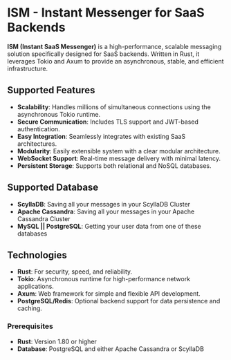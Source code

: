 # ISM - Instant Messenger for SaaS Backends

**ISM (Instant SaaS Messenger)** is a high-performance, scalable messaging solution specifically designed for SaaS backends. Written in Rust, it leverages Tokio and Axum to provide an asynchronous, stable, and efficient infrastructure.

## Supported Features

- **Scalability**: Handles millions of simultaneous connections using the asynchronous Tokio runtime.
- **Secure Communication**: Includes TLS support and JWT-based authentication.
- **Easy Integration**: Seamlessly integrates with existing SaaS architectures.
- **Modularity**: Easily extensible system with a clear modular architecture.
- **WebSocket Support**: Real-time message delivery with minimal latency.
- **Persistent Storage**: Supports both relational and NoSQL databases.

## Supported Database
- **ScyllaDB**: Saving all your messages in your ScyllaDB Cluster
- **Apache Cassandra**: Saving all your messages in your Apache Cassandra Cluster
- **MySQL || PostgreSQL**: Getting your user data from one of these databases

## Technologies

- **Rust**: For security, speed, and reliability.
- **Tokio**: Asynchronous runtime for high-performance network applications.
- **Axum**: Web framework for simple and flexible API development.
- **PostgreSQL/Redis**: Optional backend support for data persistence and caching.


### Prerequisites

- **Rust**: Version 1.80 or higher
- **Database**: PostgreSQL and either Apache Cassandra or ScyllaDB
